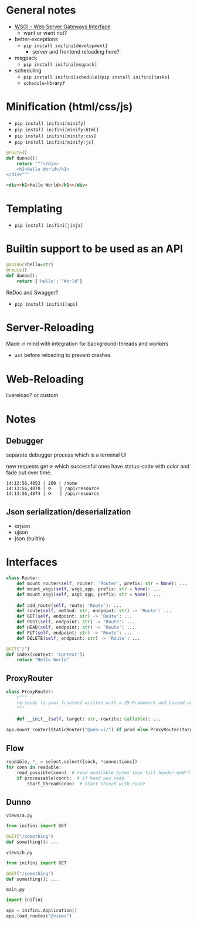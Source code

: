# General notes

- [WSGI - Web Server Gateways Interface](https://peps.python.org/pep-3333/)
  - want or want not?
- better-exceptions
  - `pip install inifini[development]`
    - server and frontend reloading here?
- msgpack
  - `pip install inifini[msgpack]`
- scheduling
  - `pip install inifini[schedule]`/`pip install inifini[tasks]`
  - `schedule`-library‽

# Minification (html/css/js)

- `pip install inifini[minify]`
- `pip install inifini[minify:html]`
- `pip install inifini[minify:css]`
- `pip install inifini[minify:js]`

```python
@route()
def dunno():
    return """</div>
    <h1>Hello World</h1>
</div>"""
```
```html
<div><h1>Hello World</h1></div>
```

# Templating

- `pip install inifini[jinja]`

# Builtin support to be used as an API

```python
@apidoc(hello=str)
@route()
def dunno():
    return {'hello': "World"}
```

ReDoc and Swagger?

- `pip install inifini[api]`

# Server-Reloading

Made in mind with integration for background-threads and workers

- `ast` before reloading to prevent crashes

# Web-Reloading

livereload? or custom


# Notes

## Debugger

separate debugger process which is a terminal UI

new requests get `⟳` which successful ones have status-code with color and fade out over time.

```
14:13:56,4853 | 200 | /home
14:13:56,4870 | ⟳   | /api/resource
14:13:56,4874 | ⟳   | /api/resource
```

## Json serialization/deserialization
- orjson
- ujson
- json (builtin)


# Interfaces

```python
class Router:
    def mount_router(self, router: 'Router', prefix: str = None): ...
    def mount_wsgi(self, wsgi_app, prefix: str = None): ...
    def mount_asgi(self, asgi_app, prefix: str = None): ...
    
    def add_route(self, route: 'Route'): ...
    def route(self, method: str, endpoint: str) -> 'Route': ...
    def GET(self, endpoint: str) -> 'Route': ...
    def POST(self, endpoint: str) -> 'Route': ...
    def HEAD(self, endpoint: str) -> 'Route': ...
    def PUT(self, endpoint: str) -> 'Route': ...
    def DELETE(self, endpoint: str) -> 'Route': ...
```

```python
@GET("/")
def index(context: 'Context'):
    return "Hello World"
```

## ProxyRouter

```python
class ProxyRouter:
    r"""
    re-sends to your frontend written with a JS-Framework and hosted on a different port
    """
    
    def __init__(self, target: str, rewrite: callable): ...
```
```python
app.mount_router(StaticRouter("@web-ui/") if prod else ProxyRouter(target=3000), "/")
```


## Flow

```python
readable, *_ = select.select([sock, *connections])
for conn in readable:
    read_possible(conn)  # read available bytes (max till header-end!?)
    if processable(conn):  # if head was read
        start_thread(conn)  # start thread with route
```


## Dunno

`views/a.py`
```python
from inifini import GET

@GET("/something")
def something(): ...
```
`views/b.py`
```python
from inifini import GET

@GET("/something")
def something(): ...
```

`main.py`
```python
import inifini

app = inifini.Application()
app.load_routes("@views")
```
